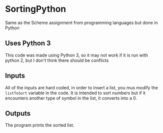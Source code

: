 # SortingPython
Same as the Scheme assignment from programming languages but done in Python

## Uses Python 3
This code was made using Python 3, so it may not work if it is run with python 2, but I don't think there should be conflicts

## Inputs
All of the inputs are hard coded, in order to insert a list, you mus modify the ```listToSort``` variable in the code. It is intended to sort numbers but if it encounters another type of symbol in the list, it converts into a 0.

## Outputs
The program prints the sorted list.
